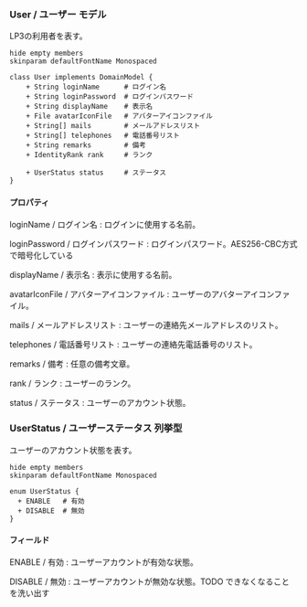### User / ユーザー モデル

LP3の利用者を表す。

```plantuml
hide empty members
skinparam defaultFontName Monospaced

class User implements DomainModel {
    + String loginName      # ログイン名
    + String loginPassword  # ログインパスワード
    + String displayName    # 表示名
    + File avatarIconFile   # アバターアイコンファイル
    + String[] mails        # メールアドレスリスト
    + String[] telephones   # 電話番号リスト
    + String remarks        # 備考
    + IdentityRank rank     # ランク

    + UserStatus status     # ステータス
}
```

#### プロパティ

loginName / ログイン名
: ログインに使用する名前。

loginPassword / ログインパスワード
: ログインパスワード。AES256-CBC方式で暗号化している

displayName / 表示名
: 表示に使用する名前。

avatarIconFile / アバターアイコンファイル
: ユーザーのアバターアイコンファイル。

mails / メールアドレスリスト
: ユーザーの連絡先メールアドレスのリスト。

telephones / 電話番号リスト
: ユーザーの連絡先電話番号のリスト。

remarks / 備考
: 任意の備考文章。

rank / ランク
: ユーザーのランク。

status / ステータス
: ユーザーのアカウント状態。


### UserStatus / ユーザーステータス 列挙型

ユーザーのアカウント状態を表す。

```plantuml
hide empty members
skinparam defaultFontName Monospaced

enum UserStatus {
  + ENABLE   # 有効
  + DISABLE  # 無効
}
```

#### フィールド

ENABLE / 有効
: ユーザーアカウントが有効な状態。

DISABLE / 無効
: ユーザーアカウントが無効な状態。TODO できなくなることを洗い出す
